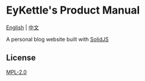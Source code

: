 # EyKettle's Product Manual

[English](README_en.md) | [中文](README.md)

A personal blog website built with [SolidJS](https://solidjs.com/)

## License

[MPL-2.0](LICENSE)
